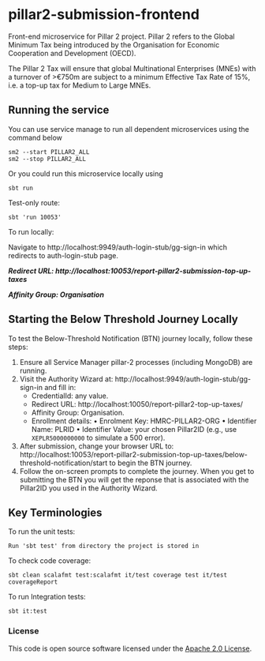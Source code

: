 # pillar2-submission-frontend

Front-end microservice for Pillar 2  project. Pillar 2 refers to the Global Minimum Tax being introduced by the Organisation for Economic Cooperation and Development (OECD).

The Pillar 2 Tax will ensure that global Multinational Enterprises (MNEs) with a turnover of >€750m are subject to a minimum Effective Tax Rate of 15%, i.e. a top-up tax for Medium to Large MNEs.

## Running the service

You can use service manage to run all dependent microservices using the command below

    sm2 --start PILLAR2_ALL
    sm2 --stop PILLAR2_ALL
Or you could run this microservice locally using

    sbt run
Test-only route:

    sbt 'run 10053'
To run locally:

Navigate to http://localhost:9949/auth-login-stub/gg-sign-in which redirects to auth-login-stub page.


***Redirect URL: http://localhost:10053/report-pillar2-submission-top-up-taxes***

***Affinity Group: Organisation***

## Starting the Below Threshold Journey Locally

To test the Below-Threshold Notification (BTN) journey locally, follow these steps:

1. Ensure all Service Manager pillar-2 processes (including MongoDB) are running.
2. Visit the Authority Wizard at: http://localhost:9949/auth-login-stub/gg-sign-in and fill in:
   - CredentialId: any value.
   - Redirect URL: http://localhost:10050/report-pillar2-top-up-taxes/
   - Affinity Group: Organisation.
   - Enrollment details:
       • Enrolment Key: HMRC-PILLAR2-ORG
       • Identifier Name: PLRID
       • Identifier Value: your chosen Pillar2ID (e.g., use `XEPLR5000000000` to simulate a 500 error).
3. After submission, change your browser URL to:
   http://localhost:10053/report-pillar2-submission-top-up-taxes/below-threshold-notification/start
   to begin the BTN journey.
4. Follow the on-screen prompts to complete the journey. When you get to submitting the BTN you will get the reponse that is associated with the Pillar2ID you used in the Authority Wizard.

## Key Terminologies


To run the unit tests:

    Run 'sbt test' from directory the project is stored in 

To check code coverage:

    sbt clean scalafmt test:scalafmt it/test coverage test it/test coverageReport  
To run Integration tests:

    sbt it:test

### License

This code is open source software licensed under the [Apache 2.0 License]("http://www.apache.org/licenses/LICENSE-2.0.html").